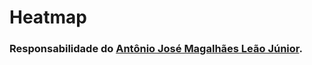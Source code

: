 # Heatmap

### Responsabilidade do [ Antônio José Magalhães Leão Júnior](https://github.com/antonioleaojr).